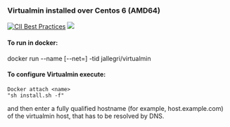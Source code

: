 ### Virtualmin installed over Centos 6 (AMD64)

[![CII Best Practices](https://bestpractices.coreinfrastructure.org/projects/3171/badge)](https://bestpractices.coreinfrastructure.org/projects/3171)          [![](https://images.microbadger.com/badges/image/jallegri/virtualmin.svg)](https://microbadger.com/images/jallegri/virtualmin "Get your own image badge on microbadger.com")

#### To run in docker:
docker run --name <name> [--net=<net>] -tid jallegri/virtualmin

#### To configure Virtualmin execute:
```
Docker attach <name>
"sh install.sh -f" 
```
and then enter a fully qualified hostname (for example, host.example.com) of the virtualmin host, that has to be resolved by DNS.
